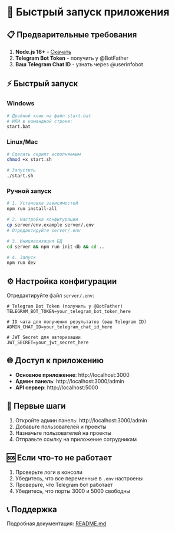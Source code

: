 # 🚀 Быстрый запуск приложения

## 📋 Предварительные требования

1. **Node.js 16+** - [Скачать](https://nodejs.org/)
2. **Telegram Bot Token** - получить у @BotFather
3. **Ваш Telegram Chat ID** - узнать через @userinfobot

## ⚡ Быстрый запуск

### Windows
```bash
# Двойной клик на файл start.bat
# ИЛИ в командной строке:
start.bat
```

### Linux/Mac
```bash
# Сделать скрипт исполняемым
chmod +x start.sh

# Запустить
./start.sh
```

### Ручной запуск
```bash
# 1. Установка зависимостей
npm run install-all

# 2. Настройка конфигурации
cp server/env.example server/.env
# Отредактируйте server/.env

# 3. Инициализация БД
cd server && npm run init-db && cd ..

# 4. Запуск
npm run dev
```

## ⚙️ Настройка конфигурации

Отредактируйте файл `server/.env`:

```env
# Telegram Bot Token (получить у @BotFather)
TELEGRAM_BOT_TOKEN=your_telegram_bot_token_here

# ID чата для получения результатов (ваш Telegram ID)
ADMIN_CHAT_ID=your_telegram_chat_id_here

# JWT Secret для авторизации
JWT_SECRET=your_jwt_secret_here
```

## 🌐 Доступ к приложению

- **Основное приложение**: http://localhost:3000
- **Админ панель**: http://localhost:3000/admin
- **API сервер**: http://localhost:5000

## 📱 Первые шаги

1. Откройте админ панель: http://localhost:3000/admin
2. Добавьте пользователей и проекты
3. Назначьте пользователей на проекты
4. Отправьте ссылку на приложение сотрудникам

## 🆘 Если что-то не работает

1. Проверьте логи в консоли
2. Убедитесь, что все переменные в `.env` настроены
3. Проверьте, что Telegram бот работает
4. Убедитесь, что порты 3000 и 5000 свободны

## 📞 Поддержка

Подробная документация: [README.md](README.md)
